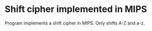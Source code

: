 # Shift cipher implemented in MIPS
Program implements a shift cipher in MIPS. Only shifts A-Z and a-z.
